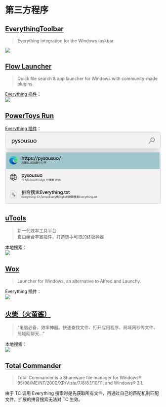 # 第三方程序
## [EverythingToolbar](https://github.com/stnkl/EverythingToolbar)
> Everything integration for the Windows taskbar.

<img src="EverythingToolbar.png" style="max-height: 400px;"/>

## [Flow Launcher](https://github.com/Flow-Launcher/Flow.Launcher)
> Quick file search & app launcher for Windows with community-made plugins.

[Everything 插件](https://github.com/Flow-Launcher/Flow.Launcher.Plugin.Everything)：  
<img src="FlowLauncher.png"/>

## [PowerToys Run](https://learn.microsoft.com/windows/powertoys/run)
[Everything 插件](https://github.com/lin-ycv/EverythingPowerToys)：  
<img src="PowerToys.png"/>

## [uTools](https://u.tools)
> 新一代效率工具平台  
> 自由组合丰富插件，打造随手可取的终极神器

本地搜索：  
<img src="uTools.png" style="max-height: 400px;"/>

## [Wox](https://github.com/Wox-launcher/Wox)
> Launcher for Windows, an alternative to Alfred and Launchy.

Everything 插件：  
<img src="Wox.png"/>

## [火柴（火萤酱）](https://www.huochaipro.com/)
> “电脑必备，效率神器。快速查找文件、打开应用程序、局域网秒传文件、局域网聊天...”

本地搜索：  
<img src="HuoChat.png"/>

## [Total Commander](https://www.ghisler.com/)
> Total Commander is a Shareware file manager for Windows® 95/98/ME/NT/2000/XP/Vista/7/8/8.1/10/11, and Windows® 3.1.

由于 TC 调用 Everything 搜索时是先获取所有文件，再通过自己的匹配机制匹配文件，扩展的拼音搜索无法对 TC 生效。